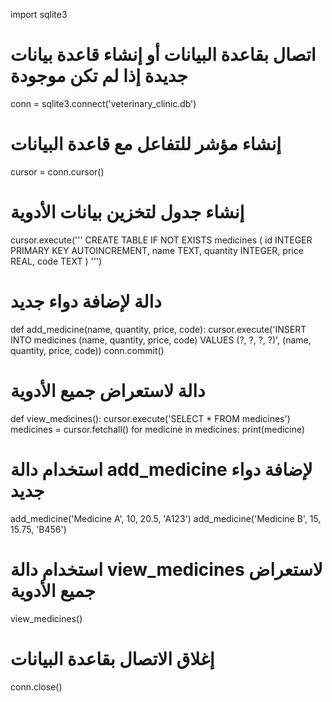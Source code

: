 import sqlite3

# اتصال بقاعدة البيانات أو إنشاء قاعدة بيانات جديدة إذا لم تكن موجودة
conn = sqlite3.connect('veterinary_clinic.db')

# إنشاء مؤشر للتفاعل مع قاعدة البيانات
cursor = conn.cursor()

# إنشاء جدول لتخزين بيانات الأدوية
cursor.execute('''
    CREATE TABLE IF NOT EXISTS medicines (
        id INTEGER PRIMARY KEY AUTOINCREMENT,
        name TEXT,
        quantity INTEGER,
        price REAL,
        code TEXT
    )
''')

# دالة لإضافة دواء جديد
def add_medicine(name, quantity, price, code):
    cursor.execute('INSERT INTO medicines (name, quantity, price, code) VALUES (?, ?, ?, ?)', (name, quantity, price, code))
    conn.commit()

# دالة لاستعراض جميع الأدوية
def view_medicines():
    cursor.execute('SELECT * FROM medicines')
    medicines = cursor.fetchall()
    for medicine in medicines:
        print(medicine)

# استخدام دالة add_medicine لإضافة دواء جديد
add_medicine('Medicine A', 10, 20.5, 'A123')
add_medicine('Medicine B', 15, 15.75, 'B456')

# استخدام دالة view_medicines لاستعراض جميع الأدوية
view_medicines()

# إغلاق الاتصال بقاعدة البيانات
conn.close()
